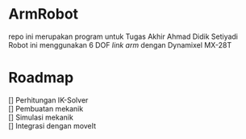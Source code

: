 # ArmRobot
repo ini merupakan program untuk Tugas Akhir Ahmad Didik Setiyadi \
Robot ini menggunakan 6 DOF *link arm* dengan Dynamixel MX-28T

# Roadmap
[] Perhitungan IK-Solver \
[] Pembuatan mekanik \
[] Simulasi mekanik \
[] Integrasi dengan moveIt 